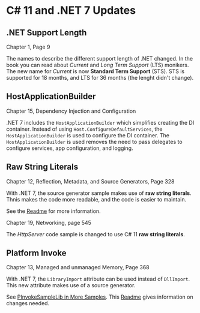 # C# 11 and .NET 7 Updates

## .NET Support Length

Chapter 1, Page 9

The names to describe the different support length of .NET changed. In the book you can read about *Current* and *Long Term Support* (LTS) monikers. The new name for *Current* is now **Standard Term Support** (STS). STS is supported for 18 months, and LTS for 36 months (the lenght didn't change).

## HostApplicationBuilder

Chapter 15, Dependency Injection and Configuration

.NET 7 includes the `HostApplicationBuilder` which simplifies creating the DI container. Instead of using `Host.ConfigureDefaultServices`, the `HostApplicationBuilder` is used to configure the DI container. The `HostApplicationBuilder` is used removes the need to pass delegates to configure services, app configuration, and logging.

## Raw String Literals

Chapter 12, Reflection, Metadata, and Source Generators, Page 328

With .NET 7, the source generator sample makes use of **raw string literals**. Thnis makes the code more readable, and the code is easier to maintain.

See the [Readme](1_CS/ReflectionAndSourceGenerators/Readme.md) for more information.

Chapter 19, Networking, page 545

The *HttpServer* code sample is changed to use C# 11 **raw string literals**.

## Platform Invoke

Chapter 13, Managed and unmanaged Memory, Page 368

With .NET 7, the `LibraryImport` attribute can be used instead of `DllImport`. This new attribute makes use of a source generator.

See [PInvokeSampleLib in More Samples](5_More/PInvoke/). This [Readme](1_CS/Memory/Readme.md)  gives information on changes needed.


